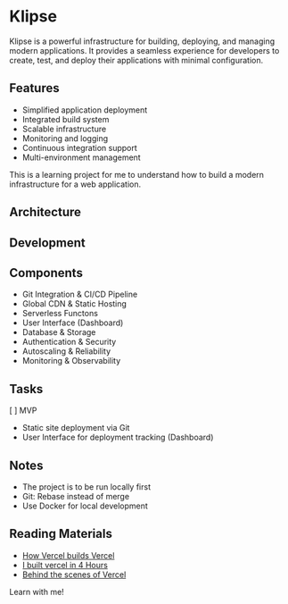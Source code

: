 # Klipse

Klipse is a powerful infrastructure for building, deploying, and managing modern applications. It provides a seamless experience for developers to create, test, and deploy their applications with minimal configuration.

## Features

- Simplified application deployment
- Integrated build system
- Scalable infrastructure
- Monitoring and logging
- Continuous integration support
- Multi-environment management

This is a learning project for me to understand how to build a modern infrastructure for a web application.


## Architecture



## Development


## Components
- Git Integration & CI/CD Pipeline
- Global CDN & Static Hosting
- Serverless Functons
- User Interface (Dashboard)
- Database & Storage
- Authentication & Security
- Autoscaling & Reliability
- Monitoring & Observability

## Tasks
[ ] MVP
- Static site deployment via Git
- User Interface for deployment tracking (Dashboard)


## Notes
- The project is to be run locally first
- Git: Rebase instead of merge
- Use Docker for local development


## Reading Materials
- [How Vercel builds Vercel](https://www.youtube.com/watch?v=-huwRrj_HA4)
- [I built vercel in 4 Hours](https://youtu.be/c8_tafixiAs?si=9EjAPJsbh-TDqlLH)
- [Behind the scenes of Vercel](https://vercel.com/blog/behind-the-scenes-of-vercels-infrastructure)

Learn with me!